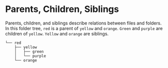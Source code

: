 # Parents, Children, Siblings

Parents, children, and siblings describe relations between files and folders. In this folder tree, `red` is a parent of `yellow` and `orange`. `Green` and `purple` are children of `yellow`. `Yellow` and `orange` are siblings. 

```
└── red
    ├── yellow
    │   ├── green
    │   └── purple
    └── orange
```

